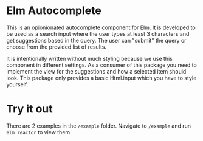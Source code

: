 # Elm Autocomplete

This is an opionionated autocomplete component for Elm. It is developed to be used as a search input where the user types at least 3 characters and get suggestions based in the query. The user can "submit" the query or choose from the provided list of results.

It is intentionally written without much styling because we use this component in different settings. As a consumer of this package you need to implement the view for the suggestions and how a selected item should look. This package only provides a basic Html.input which you have to style yourself.

# Try it out

There are 2 examples in the `/example` folder. Navigate to `/example` and run `elm reactor` to view them.

